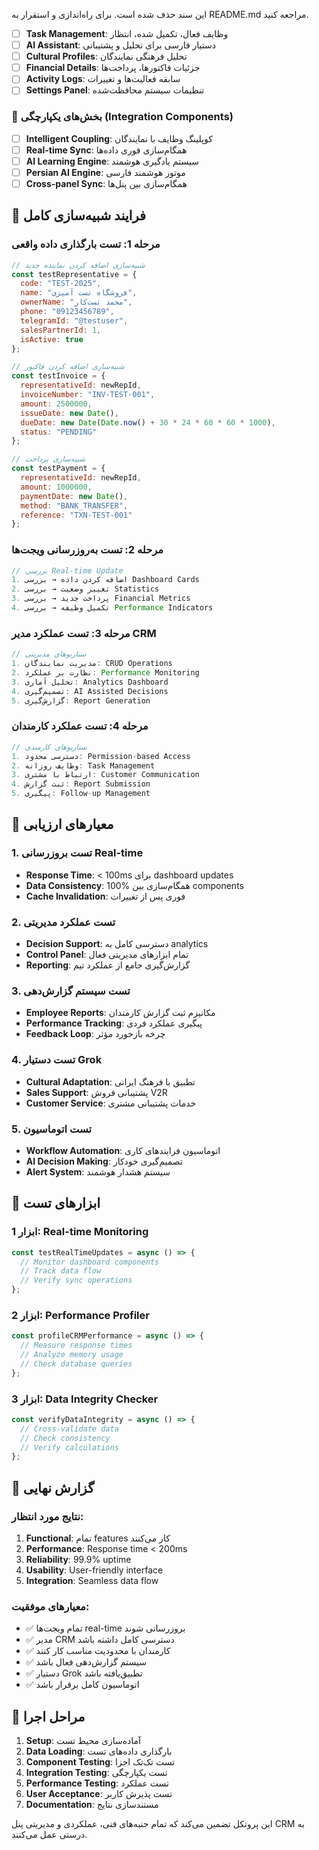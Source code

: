 این سند حذف شده است. برای راه‌اندازی و استقرار به README.md مراجعه کنید.
- [ ] **Task Management**: وظایف فعال، تکمیل شده، انتظار
- [ ] **AI Assistant**: دستیار فارسی برای تحلیل و پشتیبانی
- [ ] **Cultural Profiles**: تحلیل فرهنگی نمایندگان
- [ ] **Financial Details**: جزئیات فاکتورها، پرداخت‌ها
- [ ] **Activity Logs**: سابقه فعالیت‌ها و تغییرات
- [ ] **Settings Panel**: تنظیمات سیستم محافظت‌شده

### 🔗 بخش‌های یکپارچگی (Integration Components)
- [ ] **Intelligent Coupling**: کوپلینگ وظایف با نمایندگان
- [ ] **Real-time Sync**: همگام‌سازی فوری داده‌ها
- [ ] **AI Learning Engine**: سیستم یادگیری هوشمند
- [ ] **Persian AI Engine**: موتور هوشمند فارسی
- [ ] **Cross-panel Sync**: همگام‌سازی بین پنل‌ها

## 🧪 فرایند شبیه‌سازی کامل

### مرحله 1: تست بارگذاری داده واقعی
```javascript
// شبیه‌سازی اضافه کردن نماینده جدید
const testRepresentative = {
  code: "TEST-2025",
  name: "فروشگاه تست آمیزی",
  ownerName: "محمد تست‌کار",
  phone: "09123456789",
  telegramId: "@testuser",
  salesPartnerId: 1,
  isActive: true
};

// شبیه‌سازی اضافه کردن فاکتور
const testInvoice = {
  representativeId: newRepId,
  invoiceNumber: "INV-TEST-001",
  amount: 2500000,
  issueDate: new Date(),
  dueDate: new Date(Date.now() + 30 * 24 * 60 * 60 * 1000),
  status: "PENDING"
};

// شبیه‌سازی پرداخت
const testPayment = {
  representativeId: newRepId,
  amount: 1000000,
  paymentDate: new Date(),
  method: "BANK_TRANSFER",
  reference: "TXN-TEST-001"
};
```

### مرحله 2: تست به‌روزرسانی ویجت‌ها
```javascript
// بررسی Real-time Update
1. اضافه کردن داده → بررسی Dashboard Cards
2. تغییر وضعیت → بررسی Statistics
3. پرداخت جدید → بررسی Financial Metrics
4. تکمیل وظیفه → بررسی Performance Indicators
```

### مرحله 3: تست عملکرد مدیر CRM
```javascript
// سناریوهای مدیریتی
1. مدیریت نمایندگان: CRUD Operations
2. نظارت بر عملکرد: Performance Monitoring
3. تحلیل آماری: Analytics Dashboard
4. تصمیم‌گیری: AI Assisted Decisions
5. گزارش‌گیری: Report Generation
```

### مرحله 4: تست عملکرد کارمندان
```javascript
// سناریوهای کارمندی
1. دسترسی محدود: Permission-based Access
2. وظایف روزانه: Task Management
3. ارتباط با مشتری: Customer Communication
4. ثبت گزارش: Report Submission
5. پیگیری: Follow-up Management
```

## 🎯 معیارهای ارزیابی

### 1. تست بروزرسانی Real-time
- **Response Time**: < 100ms برای dashboard updates
- **Data Consistency**: 100% همگام‌سازی بین components
- **Cache Invalidation**: فوری پس از تغییرات

### 2. تست عملکرد مدیریتی
- **Decision Support**: دسترسی کامل به analytics
- **Control Panel**: تمام ابزارهای مدیریتی فعال
- **Reporting**: گزارش‌گیری جامع از عملکرد تیم

### 3. تست سیستم گزارش‌دهی
- **Employee Reports**: مکانیزم ثبت گزارش کارمندان
- **Performance Tracking**: پیگیری عملکرد فردی
- **Feedback Loop**: چرخه بازخورد مؤثر

### 4. تست دستیار Grok
- **Cultural Adaptation**: تطبیق با فرهنگ ایرانی
- **Sales Support**: پشتیبانی فروش V2R
- **Customer Service**: خدمات پشتیبانی مشتری

### 5. تست اتوماسیون
- **Workflow Automation**: اتوماسیون فرایندهای کاری
- **AI Decision Making**: تصمیم‌گیری خودکار
- **Alert System**: سیستم هشدار هوشمند

## 🔧 ابزارهای تست

### ابزار 1: Real-time Monitoring
```javascript
const testRealTimeUpdates = async () => {
  // Monitor dashboard components
  // Track data flow
  // Verify sync operations
};
```

### ابزار 2: Performance Profiler
```javascript
const profileCRMPerformance = async () => {
  // Measure response times
  // Analyze memory usage
  // Check database queries
};
```

### ابزار 3: Data Integrity Checker
```javascript
const verifyDataIntegrity = async () => {
  // Cross-validate data
  // Check consistency
  // Verify calculations
};
```

## 📝 گزارش نهایی

### نتایج مورد انتظار:
1. **Functional**: تمام features کار می‌کنند
2. **Performance**: Response time < 200ms
3. **Reliability**: 99.9% uptime
4. **Usability**: User-friendly interface
5. **Integration**: Seamless data flow

### معیارهای موفقیت:
- ✅ تمام ویجت‌ها real-time بروزرسانی شوند
- ✅ مدیر CRM دسترسی کامل داشته باشد
- ✅ کارمندان با محدودیت مناسب کار کنند
- ✅ سیستم گزارش‌دهی فعال باشد
- ✅ دستیار Grok تطبیق‌یافته باشد
- ✅ اتوماسیون کامل برقرار باشد

## 🚀 مراحل اجرا

1. **Setup**: آماده‌سازی محیط تست
2. **Data Loading**: بارگذاری داده‌های تست
3. **Component Testing**: تست تک‌تک اجزا
4. **Integration Testing**: تست یکپارچگی
5. **Performance Testing**: تست عملکرد
6. **User Acceptance**: تست پذیرش کاربر
7. **Documentation**: مستندسازی نتایج

این پروتکل تضمین می‌کند که تمام جنبه‌های فنی، عملکردی و مدیریتی پنل CRM به درستی عمل می‌کنند.